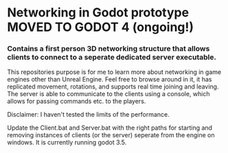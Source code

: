 # Networking in Godot prototype MOVED TO GODOT 4 (ongoing!)

### Contains a first person 3D networking structure that allows clients to connect to a seperate dedicated server executable.  

This repositories purpose is for me to learn more about networking in game engines other than Unreal Engine. Feel free to browse around in it, it has replicated movement, rotations, and supports real time joining and leaving. The server is able to communicate to the clients using a console, which allows for passing commands etc. to the players.

Disclaimer: I haven't tested the limits of the performance.


Update the Client.bat and Server.bat with the right paths for starting and removing instances of clients (or the server) seperate from the engine on windows. It is currently running godot 3.5.
